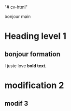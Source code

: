 "# cv-html" 


bonjour main
# Heading level 1 
## bonjour formation 

I juste love **bold text**.


# modification 2
## modif 3




